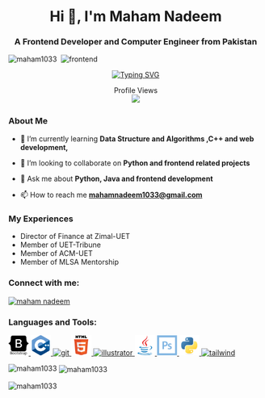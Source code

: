 <h1 align="center">Hi 👋, I'm Maham Nadeem</h1>
<h3 align="center">A Frontend Developer and Computer Engineer from Pakistan</h3>
<img align="right" alt="frontend" width="400" src="https://www.stc.org/notebook/wp-content/uploads/sites/26/2017/06/Coding.jpg">
<p align="left"> <img src="https://komarev.com/ghpvc/?username=maham1033&label=Profile%20views&color=0e75b6&style=flat" alt="maham1033" /> </p>


<p align="center">
<a href="https://git.io/typing-svg"><img src="https://readme-typing-svg.herokuapp.com?font=sans-serif+fonts&weight=800&size=24&duration=2000&pause=1000&color=F7CC18&center=true&vCenter=true&width=435&lines=Computer+Engineer;UET+Lahore;Web+Developer;Direcotr+of+Finance+at+Zimal+UET;Member+of+UET-Tribune;Member+of+ACM-UET;Member+of+MLSA+Mentorship" alt="Typing SVG" /></a>

<p align="center"> 
  Profile Views<br>
  <img src="https://profile-counter.glitch.me/MahamNadeem/count.svg" />
</p>

<h3> About Me </h3>

- 🌱 I’m currently learning **Data Structure and Algorithms ,C++ and web development,**

- 👯 I’m looking to collaborate on **Python and frontend related projects**

- 💬 Ask me about **Python, Java and frontend development**

- 📫 How to reach me **mahamnadeem1033@gmail.com**

<h3>My Experiences</h3>
<div>
  <ul>
    <li>Director of Finance at Zimal-UET</li>
    <li>Member of UET-Tribune</li>
    <li>Member of ACM-UET</li>
    <li>Member of MLSA Mentorship</li>
  </ul>
</div>

<h3 align="left">Connect with me:</h3>
<p align="left">
<a href="https://linkedin.com/in/maham nadeem" target="blank"><img align="center" src="https://raw.githubusercontent.com/rahuldkjain/github-profile-readme-generator/master/src/images/icons/Social/linked-in-alt.svg" alt="maham nadeem" height="30" width="40" /></a>
</p>

<h3 align="left">Languages and Tools:</h3>
<p align="left"> <a href="https://getbootstrap.com" target="_blank" rel="noreferrer"> <img src="https://raw.githubusercontent.com/devicons/devicon/master/icons/bootstrap/bootstrap-plain-wordmark.svg" alt="bootstrap" width="40" height="40"/> </a> <a href="https://www.w3schools.com/cpp/" target="_blank" rel="noreferrer"> <img src="https://raw.githubusercontent.com/devicons/devicon/master/icons/cplusplus/cplusplus-original.svg" alt="cplusplus" width="40" height="40"/> </a> <a href="https://git-scm.com/" target="_blank" rel="noreferrer"> <img src="https://www.vectorlogo.zone/logos/git-scm/git-scm-icon.svg" alt="git" width="40" height="40"/> </a> <a href="https://www.w3.org/html/" target="_blank" rel="noreferrer"> <img src="https://raw.githubusercontent.com/devicons/devicon/master/icons/html5/html5-original-wordmark.svg" alt="html5" width="40" height="40"/> </a> <a href="https://www.adobe.com/in/products/illustrator.html" target="_blank" rel="noreferrer"> <img src="https://www.vectorlogo.zone/logos/adobe_illustrator/adobe_illustrator-icon.svg" alt="illustrator" width="40" height="40"/> </a> <a href="https://www.java.com" target="_blank" rel="noreferrer"> <img src="https://raw.githubusercontent.com/devicons/devicon/master/icons/java/java-original.svg" alt="java" width="40" height="40"/> </a> <a href="https://www.photoshop.com/en" target="_blank" rel="noreferrer"> <img src="https://raw.githubusercontent.com/devicons/devicon/master/icons/photoshop/photoshop-line.svg" alt="photoshop" width="40" height="40"/> </a> <a href="https://www.python.org" target="_blank" rel="noreferrer"> <img src="https://raw.githubusercontent.com/devicons/devicon/master/icons/python/python-original.svg" alt="python" width="40" height="40"/> </a> <a href="https://tailwindcss.com/" target="_blank" rel="noreferrer"> <img src="https://www.vectorlogo.zone/logos/tailwindcss/tailwindcss-icon.svg" alt="tailwind" width="40" height="40"/> </a> </p>

<p><img align="left" src="https://github-readme-stats.vercel.app/api/top-langs?username=maham1033&show_icons=true&locale=en&layout=compact" alt="maham1033" /></p>

<p>&nbsp;<img align="center" src="https://github-readme-stats.vercel.app/api?username=maham1033&show_icons=true&locale=en" alt="maham1033" /></p>

<p><img align="center" src="https://github-readme-streak-stats.herokuapp.com/?user=maham1033&" alt="maham1033" /></p>
